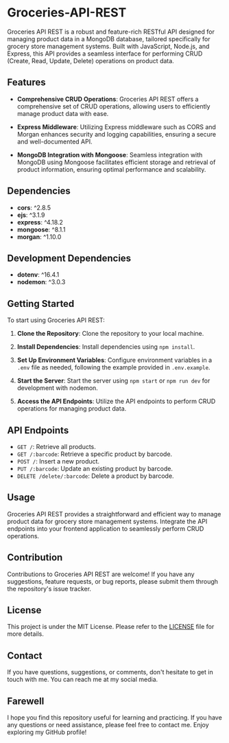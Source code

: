 # Groceries-API-REST

Groceries API REST is a robust and feature-rich RESTful API designed for managing product data in a MongoDB database, tailored specifically for grocery store management systems. Built with JavaScript, Node.js, and Express, this API provides a seamless interface for performing CRUD (Create, Read, Update, Delete) operations on product data.

## Features

- **Comprehensive CRUD Operations**: Groceries API REST offers a comprehensive set of CRUD operations, allowing users to efficiently manage product data with ease.

- **Express Middleware**: Utilizing Express middleware such as CORS and Morgan enhances security and logging capabilities, ensuring a secure and well-documented API.

- **MongoDB Integration with Mongoose**: Seamless integration with MongoDB using Mongoose facilitates efficient storage and retrieval of product information, ensuring optimal performance and scalability.

## Dependencies

- **cors**: ^2.8.5
- **ejs**: ^3.1.9
- **express**: ^4.18.2
- **mongoose**: ^8.1.1
- **morgan**: ^1.10.0

## Development Dependencies

- **dotenv**: ^16.4.1
- **nodemon**: ^3.0.3

## Getting Started

To start using Groceries API REST:

1. **Clone the Repository**: Clone the repository to your local machine.
   
2. **Install Dependencies**: Install dependencies using `npm install`.

3. **Set Up Environment Variables**: Configure environment variables in a `.env` file as needed, following the example provided in `.env.example`.

4. **Start the Server**: Start the server using `npm start` or `npm run dev` for development with nodemon.

5. **Access the API Endpoints**: Utilize the API endpoints to perform CRUD operations for managing product data.

## API Endpoints

- `GET /`: Retrieve all products.
- `GET /:barcode`: Retrieve a specific product by barcode.
- `POST /`: Insert a new product.
- `PUT /:barcode`: Update an existing product by barcode.
- `DELETE /delete/:barcode`: Delete a product by barcode.

## Usage

Groceries API REST provides a straightforward and efficient way to manage product data for grocery store management systems. Integrate the API endpoints into your frontend application to seamlessly perform CRUD operations.

## Contribution

Contributions to Groceries API REST are welcome! If you have any suggestions, feature requests, or bug reports, please submit them through the repository's issue tracker.

## License

This project is under the MIT License. Please refer to the [LICENSE](LICENSE) file for more details.

## Contact

If you have questions, suggestions, or comments, don't hesitate to get in touch with me. You can reach me at my social media.

## Farewell

I hope you find this repository useful for learning and practicing. If you have any questions or need assistance, please feel free to contact me. Enjoy exploring my GitHub profile!